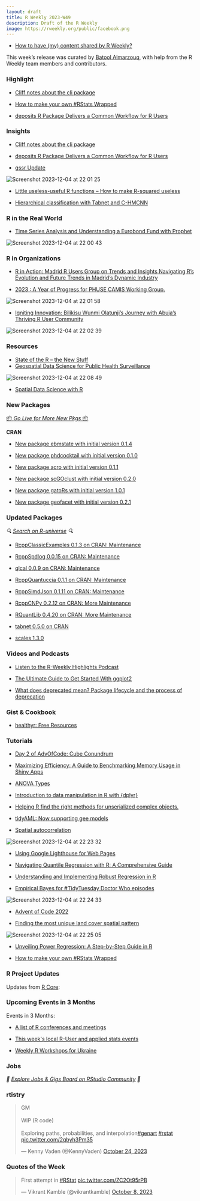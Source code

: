 ```yaml
---
layout: draft
title: R Weekly 2023-W49
description: Draft of the R Weekly
image: https://rweekly.org/public/facebook.png
---
```



+ [How to have (my) content shared by R Weekly?](https://github.com/rweekly/rweekly.org#how-to-have-my-content-shared-by-r-weekly)

This week’s release was curated by [Batool Almarzouq](https://batool-almarzouq.netlify.app), with help from the R Weekly team members and contributors.


### Highlight

- [Cliff notes about the cli package](https://blog.r-hub.io/2023/11/30/cliff-notes-about-cli/)

+ [How to make your own #RStats Wrapped](https://nrennie.rbind.io/blog/2022-12-03-how-to-make-your-own-rstats-wrapped/)

+ [deposits R Package Delivers a Common Workflow for R Users](https://www.r-consortium.org/blog/2023/11/30/deposits-r-package-delivers-a-common-workflow-for-r-users)

### Insights

+ [Cliff notes about the cli package](https://blog.r-hub.io/2023/11/30/cliff-notes-about-cli/)
  
+ [deposits R Package Delivers a Common Workflow for R Users](https://www.r-consortium.org/blog/2023/11/30/deposits-r-package-delivers-a-common-workflow-for-r-users)

+ [gssr Update](https://kieranhealy.org/blog/archives/2023/12/02/gssr-update/)
  
![Screenshot 2023-12-04 at 22 01 25](https://github.com/rweekly/rweekly.org/assets/53487593/1f2a6fb0-56f8-4986-a53a-dc8b30e7a13c)

+ [Little useless-useful R functions –  How to make R-squared useless](https://tomaztsql.wordpress.com/2023/11/27/little-useless-useful-r-functions-how-to-make-r-squared-useless/)

+ [Hierarchical classification with Tabnet and C-HMCNN](https://mlverse.github.io/tabnet/articles/Hierarchical_classification.html)


### R in the Real World

+ [Time Series Analysis and Understanding a Eurobond Fund with Prophet](https://datageeek.com/2023/11/22/time-series-analysis-and-understanding-a-eurobond-fund-with-prophet/)

![Screenshot 2023-12-04 at 22 00 43](https://github.com/rweekly/rweekly.org/assets/53487593/b3eafd45-d82e-44aa-ab71-d3fb64e7b3ce)

### R in Organizations

+ [R in Action: Madrid R Users Group on Trends and Insights Navigating R’s Evolution and Future Trends in Madrid’s Dynamic Industry](https://www.r-consortium.org/blog/2023/12/01/r-in-action-madrid-r-users-group-on-trends-and-insights-navigating-rs-evolution-and-future-trends-in-madrids-dynamic-industry)

+ [2023 : A Year of Progress for PHUSE CAMIS Working Group.](https://www.r-consortium.org/blog/2023/11/29/2023-a-year-of-progress-for-phuse-camis-working-group)

![Screenshot 2023-12-04 at 22 01 58](https://github.com/rweekly/rweekly.org/assets/53487593/9ce219ef-c51e-4ba1-8f8c-35af29cc1e8b)

+ [Igniting Innovation: Bilikisu Wunmi Olatunji’s Journey with Abuja’s Thriving R User Community](https://www.r-consortium.org/blog/2023/11/28/igniting-innovation-bilikisu-wunmi-olatunjis-journey-with-abujas-thriving-r-user-community)

![Screenshot 2023-12-04 at 22 02 39](https://github.com/rweekly/rweekly.org/assets/53487593/2de28ee4-c700-4caa-ad14-fee1743c0671)

### Resources

- [State of the R – the New Stuff](https://thingsinflow.dk/2023/12/06/state-of-the-r-the-new-stuff/)
- [Geospatial Data Science for Public Health Surveillance](https://www.paulamoraga.com/presentation-geohealth/#1)

![Screenshot 2023-12-04 at 22 08 49](https://github.com/rweekly/rweekly.org/assets/53487593/dae80678-2f5d-4a96-9bbe-ec7750d8e609)

- [Spatial Data Science with R](https://www.paulamoraga.com/presentation-course/#1)


### New Packages

<p class="added-hostname"><a href="https://rweekly.org/live" target="_blank" class="externalLink">📦 <i>Go Live for More New Pkgs</i> 📦</a></p>


**CRAN**
  
- [New package ebmstate with initial version 0.1.4](https://cran.r-project.org/package=ebmstate)
  
- [New package phdcocktail with initial version 0.1.0](https://cran.r-project.org/package=phdcocktail)
  
- [New package acro with initial version 0.1.1](https://cran.r-project.org/package=acro)
  
- [New package scGOclust with initial version 0.2.0](https://cran.r-project.org/package=scGOclust)
  
- [New package gatoRs with initial version 1.0.1](https://cran.r-project.org/package=gatoRs)
  
- [New package geofacet with initial version 0.2.1](https://cran.r-project.org/package=geofacet)


### Updated Packages

<i>🔍 [Search on R-universe](https://r-universe.dev/search/) 🔍</i>

+ [RcppClassicExamples 0.1.3 on CRAN: Maintenance](http://dirk.eddelbuettel.com/blog/2023/11/30#rcppclassicexamples_0.1.3)
  
+ [RcppSpdlog 0.0.15 on CRAN: Maintenance](http://dirk.eddelbuettel.com/blog/2023/11/29#rcppspdlog_0.0.15)
  
+ [qlcal 0.0.9 on CRAN: Maintenance](http://dirk.eddelbuettel.com/blog/2023/11/29#qlcal-r_0.0.9)
  
+ [RcppQuantuccia 0.1.1 on CRAN: Maintenance](http://dirk.eddelbuettel.com/blog/2023/11/29#rcppquantuccia_0.1.2)
  
+ [RcppSimdJson 0.1.11 on CRAN: Maintenance](http://dirk.eddelbuettel.com/blog/2023/11/28#rcppsimdjson_0.1.11)
  
+ [RcppCNPy 0.2.12 on CRAN: More Maintenance](http://dirk.eddelbuettel.com/blog/2023/11/27#rcppcnpy_0.2.12)
  
+ [RQuantLib 0.4.20 on CRAN: More Maintenance](http://dirk.eddelbuettel.com/blog/2023/11/26#rquantlib_0.4.20)

+ [tabnet 0.5.0 on CRAN](https://mlverse.github.io/tabnet/)

+ [scales 1.3.0](https://www.tidyverse.org/blog/2023/11/scales-1-3-0/)


### Videos and Podcasts

+ [Listen to the R-Weekly Highlights Podcast](https://rweekly.fireside.fm/)
  
+ [The Ultimate Guide to Get Started With ggplot2](https://albert-rapp.de/posts/ggplot2-tips/18_ultimate_guide/18_ultimate_guide)

- [What does deprecated mean? Package lifecycle and the process of deprecation](https://www.youtube.com/watch?v=4vrgRNFj5gc)


### Gist & Cookbook

- [healthyr: Free Resources](https://healthyr.surgicalinformatics.org/resources.html#resources)


### Tutorials

- [Day 2 of AdvOfCode: Cube Conundrum](https://observablehq.com/@hrbrmstr/2023-day-2-cube-conundrum)

- [Maximizing Efficiency: A Guide to Benchmarking Memory Usage in Shiny Apps](https://appsilon.com/benchmarking-memory-usage-in-shiny-apps/)

- [ANOVA Types](https://schmidtpaul.github.io/dsfair_quarto/ch/summaryarticles/anovatypes.html)

+ [Introduction to data manipulation in R with {dplyr}](https://statsandr.com/blog/introduction-to-data-manipulation-in-r-with-dplyr/)
  
+ [Helping R find the right methods for unserialized complex objects.](https://mm218.dev/posts/2023-11-27-objects-loading-namespaces/index.html)

+ [tidyAML: Now supporting gee models](https://www.spsanderson.com/steveondata/posts/2023-12-01/index.html)

+ [Spatial autocorrelation](https://r.iresmi.net/posts/2023/spatial_autocorrelation/index.html)
  
![Screenshot 2023-12-04 at 22 23 32](https://github.com/rweekly/rweekly.org/assets/53487593/a5ca46f9-31cf-4986-8411-0638b1ac3f9b)

+ [Using Google Lighthouse for Web Pages](https://www.jumpingrivers.com/blog/shiny-app-start-up-google-lighthouse-part-1/)

+ [Navigating Quantile Regression with R: A Comprehensive Guide](https://www.spsanderson.com/steveondata/posts/2023-11-29/index.html)
  
+ [Understanding and Implementing Robust Regression in R](https://www.spsanderson.com/steveondata/posts/2023-11-28/index.html)

+ [Empirical Bayes for #TidyTuesday Doctor Who episodes](https://juliasilge.com/blog/doctor-who-bayes/)
  
![Screenshot 2023-12-04 at 22 24 33](https://github.com/rweekly/rweekly.org/assets/53487593/deec741e-0a2e-48d1-a786-ea620fa31fe9)

+ [Advent of Code 2022](https://jcarroll.com.au/2023/11/28/advent-of-code-2022/)

+ [Finding the most unique land cover spatial pattern](https://jakubnowosad.com/posts/2023-12-03-motif-bp8/index.html)
  
![Screenshot 2023-12-04 at 22 25 05](https://github.com/rweekly/rweekly.org/assets/53487593/40d3803c-0c6d-4cb7-bb8c-ee0835e63833)

+ [Unveiling Power Regression: A Step-by-Step Guide in R](https://www.spsanderson.com/steveondata/posts/2023-11-27/index.html)

+ [How to make your own #RStats Wrapped](https://nrennie.rbind.io/blog/2022-12-03-how-to-make-your-own-rstats-wrapped/)

<!--<div class="post-more-begin></div><div class="post-more-end"></div>-->

### R Project Updates

Updates from [R Core](http://developer.r-project.org/blosxom.cgi/R-devel/NEWS):


### Upcoming Events in 3 Months

Events in 3 Months:


+ [A list of R conferences and meetings](https://jumpingrivers.github.io/meetingsR/events.html)

+ [This week's local R-User and applied stats events](https://community.rstudio.com/c/irl)

+ [Weekly R Workshops for Ukraine](https://sites.google.com/view/dariia-mykhailyshyna/main/r-workshops-for-ukraine)


### Jobs

<i>💼 [Explore Jobs & Gigs Board on RStudio Community](https://community.rstudio.com/c/jobs/) 💼</i>

### rtistry

<blockquote class="twitter-tweet"><p lang="en" dir="ltr">GM<br><br>WIP (R code)<br><br>Exploring paths, probabilities, and interpolation<a href="https://twitter.com/hashtag/genart?src=hash&amp;ref_src=twsrc%5Etfw">#genart</a> <a href="https://twitter.com/hashtag/rstat?src=hash&amp;ref_src=twsrc%5Etfw">#rstat</a> <a href="https://t.co/2qbyh3Pm35">pic.twitter.com/2qbyh3Pm35</a></p>&mdash; Kenny Vaden (@KennyVaden) <a href="https://twitter.com/KennyVaden/status/1716674613038489820?ref_src=twsrc%5Etfw">October 24, 2023</a></blockquote> <script async src="https://platform.twitter.com/widgets.js" charset="utf-8"></script>

### Quotes of the Week

<blockquote class="twitter-tweet"><p lang="en" dir="ltr">First attempt in <a href="https://twitter.com/hashtag/RStat?src=hash&amp;ref_src=twsrc%5Etfw">#RStat</a> <a href="https://t.co/ZC2Ot95rPB">pic.twitter.com/ZC2Ot95rPB</a></p>&mdash; Vikrant Kamble (@vikrantkamble) <a href="https://twitter.com/vikrantkamble/status/1710863756434329653?ref_src=twsrc%5Etfw">October 8, 2023</a></blockquote> <script async src="https://platform.twitter.com/widgets.js" charset="utf-8"></script>
